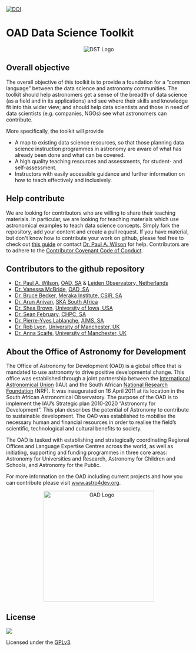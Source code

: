 [![DOI](https://zenodo.org/badge/86835335.svg)](https://zenodo.org/badge/latestdoi/86835335)

OAD Data Science Toolkit
===================

<p align="center"><img src="https://raw.githubusercontent.com/astro4dev/OAD-Data-Science-Toolkit/master/img/DST_logo_250px.png" alt="DST Logo"/></p>

## Overall objective 
The overall objective of this toolkit is to provide a foundation for a “common language” between the data science and astronomy communities. The toolkit should help astronomers get a sense of the breadth of data science (as a field and in its applications) and see where their skills and knowledge fit into this wider view; and should help data scientists and those in need of data scientists (e.g. companies, NGOs)  see what astronomers can contribute.

More specifically, the toolkit will provide

- A map to existing data science resources, so that those planning data science instruction programmes in astronomy are aware of what has already been done and what can be covered.
- A high quality teaching resources and assessments, for student- and self-assessment.
- Instructors with easily accessible guidance and further information on how to teach effectively and inclusively.

## Help contribute
We are looking for contributors who are willing to share their teaching materials. In particular, we are looking for teaching materials which use astronomical examples to teach data science concepts. Simply fork the repository, add your content and create a pull request. If you have material, but don't know how to contribute your work on github, please feel free to check out [this guide](CONTRIBUTING.md) or contact <a href="https://www.paulanthonywilson.com/contact/" target="_blank">Dr. Paul A. Wilson</a> for help. Contributors are to adhere to the [Contributor Covenant Code of Conduct](CODE_OF_CONDUCT.md).

## Contributors to the github repository

- <a href="https://www.paulanthonywilson.com/" target="_blank">Dr. Paul A. Wilson</a>, <a href="http://www.astro4dev.org/" target="_blank">OAD, SA</a> & <a href="https://www.universiteitleiden.nl/en/science/astronomy" target="_blank">Leiden Observatory, Netherlands</a>
- <a href="http://vanessa.saao.ac.za" target="_blank">Dr. Vanessa McBride</a>, <a href="http://www.astro4dev.org/" target="_blank">OAD, SA</a>
- <a href="https://brucellino.github.io/" target="_blank">Dr. Bruce Becker</a>, <a href="https://www.csir.co.za/meraka" target="_blank">Meraka Institute, CSIR, SA</a>
- <a href="https://github.com/ArunAniyan" target="_blank">Dr. Arun Aniyan</a>, <a href="http://www.ska.ac.za/" target="_blank">SKA South Africa</a>
- <a href="http://webusers.astro.umn.edu/%7Ebrown/" target="_blank">Dr. Shea Brown</a>, <a href="https://uiowa.edu/" target="_blank">University of Iowa, USA</a>
- <a href="https://github.com/sfebruary" target="_blank">Dr. Sean February</a>, <a href="https://www.chpc.ac.za/" target="_blank">CHPC, SA</a>
- <a href="https://github.com/pylablanche" target="_blank">Dr. Pierre-Yves Lablanche</a>, <a href="https://www.aims.ac.za/" target="_blank">AIMS, SA</a>
- <a href="https://github.com/scienceguyrob" target="_blank">Dr. Rob Lyon</a>, <a href="http://www.jodrellbank.manchester.ac.uk/people/staff/profile/?ea=robert.lyon" target="_blank">University of Manchester, UK</a>
- <a href="http://www.manchester.ac.uk/research/anna.scaife/" target="_blank">Dr. Anna Scaife</a>, <a href="http://www.manchester.ac.uk/research/anna.scaife/" target="_blank">University of Manchester, UK</a>



## About the Office of Astronomy for Development

The Office of Astronomy for Development</a> (OAD) is a global office that is mandated to use astronomy to drive positive developmental change. This office was established through a joint partnership between the <a href="https://www.iau.org/" target="_blank">International Astronomical Union</a> (IAU) and the South African <a href="http://www.nrf.ac.za/" target="_blank">National Research Foundation</a> (NRF). It was inaugurated on 16 April 2011 at its location in the South African Astronomical Observatory. The purpose of the OAD is to implement the IAU’s Strategic plan 2010-2020 “Astronomy for Development”. This plan describes the potential of Astronomy to contribute to sustainable development. The OAD was established to mobilise the necessary human and financial resources in order to realise the field’s scientific, technological and cultural benefits to society.

The OAD is tasked with establishing and strategically coordinating Regional Offices and Language Expertise Centres across the world, as well as initiating, supporting and funding programmes in three core areas: Astronomy for Universities and Research, Astronomy for Children and Schools, and Astronomy for the Public.

For more information on the OAD including current projects and how you can contribute please visit <a href="http://www.astro4dev.org/" target="_blank">www.astro4dev.org</a>.

<p align="center"><img src="https://raw.githubusercontent.com/astro4dev/OAD-Data-Science-Toolkit/master/img/OAD_logo.png" alt="OAD Logo" width="300"/></p>

## License
<p><a href="http://www.gnu.org/licenses/gpl-3.0.html" target="_blank"><img src="https://www.gnu.org/graphics/gplv3-127x51.png"></a></p>
Licensed under the <a href="http://www.gnu.org/licenses/gpl-3.0.html" target="_blank">GPLv3</a>.
